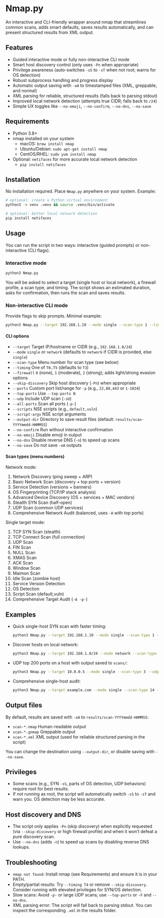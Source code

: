 # Nmap.py

An interactive and CLI-friendly wrapper around nmap that streamlines common scans, adds smart defaults, saves results automatically, and can present structured results from XML output.

## Features
- Guided interactive mode or fully non-interactive CLI mode
- Smart host discovery control (only uses `-Pn` when appropriate)
- Privilege awareness (auto-switches `-sS` to `-sT` when not root; warns for OS detection)
- Robust subprocess handling and progress display
- Automatic output saving with `-oA` to timestamped files (XML, greppable, and normal)
- XML parsing for reliable, structured results (falls back to parsing stdout)
- Improved local network detection (attempts true CIDR; falls back to `/24`)
- Simple UX toggles like `--no-emoji`, `--no-confirm`, `--no-dns`, `--no-save`

## Requirements
- Python 3.8+
- nmap installed on your system
  - macOS: `brew install nmap`
  - Ubuntu/Debian: `sudo apt-get install nmap`
  - CentOS/RHEL: `sudo yum install nmap`
- Optional: `netifaces` for more accurate local network detection
  - `pip install netifaces`

## Installation
No installation required. Place `Nmap.py` anywhere on your system. Example:

```bash
# optional: create a Python virtual environment
python3 -m venv .venv && source .venv/bin/activate

# optional: better local network detection
pip install netifaces
```

## Usage
You can run the script in two ways: interactive (guided prompts) or non-interactive (CLI flags).

### Interactive mode
```bash
python3 Nmap.py
```
You will be asked to select a target (single host or local network), a firewall profile, a scan type, and timing. The script shows an estimated duration, asks for confirmation, then runs the scan and saves results.

### Non-interactive CLI mode
Provide flags to skip prompts. Minimal example:
```bash
python3 Nmap.py --target 192.168.1.10 --mode single --scan-type 1 --timing T4 --no-confirm
```

#### CLI options
- `--target` Target IP/hostname or CIDR (e.g., `192.168.1.0/24`)
- `--mode` `single` or `network` (defaults to `network` if CIDR is provided, else `single`)
- `--scan-type` Menu number for scan type (see below)
- `--timing` One of `T0`..`T5` (defaults to `T3`)
- `--firewall` `0` (none), `1` (moderate), `2` (strong); adds light/strong evasion options
- `--skip-discovery` Skip host discovery (`-Pn`) when appropriate
- `--ports` Custom port list/range for `-p` (e.g., `22,80,443` or `1-1024`)
- `--top-ports` Use `--top-ports N`
- `--udp` Include UDP scan (`-sU`)
- `--all-ports` Scan all ports (`-p-`)
- `--scripts` NSE scripts (e.g., `default,vuln`)
- `--script-args` NSE script arguments
- `--output-dir` Directory to save result files (default: `results/scan-YYYYmmdd-HHMMSS`)
- `--no-confirm` Run without interactive confirmation
- `--no-emoji` Disable emoji in output
- `--no-dns` Disable reverse DNS (`-n`) to speed up scans
- `--no-save` Do not save `-oA` outputs

#### Scan types (menu numbers)
Network mode:
1. Network Discovery (ping sweep + ARP)
2. Basic Network Scan (discovery + top ports + version)
3. Service Detection (versions + banners)
4. OS Fingerprinting (TCP/IP stack analysis)
5. Advanced Device Discovery (OS + services + MAC vendors)
6. Stealth SYN Scan (half-open)
7. UDP Scan (common UDP services)
8. Comprehensive Network Audit (balanced, uses `-A` with top ports)

Single target mode:
1. TCP SYN Scan (stealth)
2. TCP Connect Scan (full connection)
3. UDP Scan
4. FIN Scan
5. NULL Scan
6. XMAS Scan
7. ACK Scan
8. Window Scan
9. Maimon Scan
10. Idle Scan (zombie host)
11. Service Version Detection
12. OS Detection
13. Script Scan (default,vuln)
14. Comprehensive Target Audit (`-A -p-`)

## Examples
- Quick single-host SYN scan with faster timing:
  ```bash
  python3 Nmap.py --target 192.168.1.10 --mode single --scan-type 1 --timing T4 --no-confirm
  ```
- Discover hosts on local network:
  ```bash
  python3 Nmap.py --target 192.168.1.0/24 --mode network --scan-type 1 --no-confirm --no-dns
  ```
- UDP top 200 ports on a host with output saved to `scans/`:
  ```bash
  python3 Nmap.py --target 10.0.0.5 --mode single --scan-type 3 --udp --top-ports 200 --no-confirm --output-dir scans
  ```
- Comprehensive single-host audit:
  ```bash
  python3 Nmap.py --target example.com --mode single --scan-type 14 --timing T4 --no-confirm
  ```

## Output files
By default, results are saved with `-oA` to `results/scan-YYYYmmdd-HHMMSS`:
- `scan-*.nmap` Human-readable output
- `scan-*.gnmap` Greppable output
- `scan-*.xml` XML output (used for reliable structured parsing in the script)

You can change the destination using `--output-dir`, or disable saving with `--no-save`.

## Privileges
- Some scans (e.g., SYN `-sS`, parts of OS detection, UDP behaviors) require root for best results.
- If not running as root, the script will automatically switch `-sS` to `-sT` and warn you. OS detection may be less accurate.

## Host discovery and DNS
- The script only applies `-Pn` (skip discovery) when explicitly requested (via `--skip-discovery` or high firewall profile) and when it won’t defeat a pure discovery scan.
- Use `--no-dns` (adds `-n`) to speed up scans by disabling reverse DNS lookups.


## Troubleshooting
- `nmap not found`: Install nmap (see Requirements) and ensure it is in your PATH.
- Empty/partial results: Try `--timing T4` or remove `--skip-discovery`. Consider running with elevated privileges for SYN/OS detection.
- Slow scans: Avoid `-p-` or large UDP scans; use `--top-ports` or `-F` and `--no-dns`.
- XML parsing error: The script will fall back to parsing stdout. You can inspect the corresponding `.xml` in the results folder.


